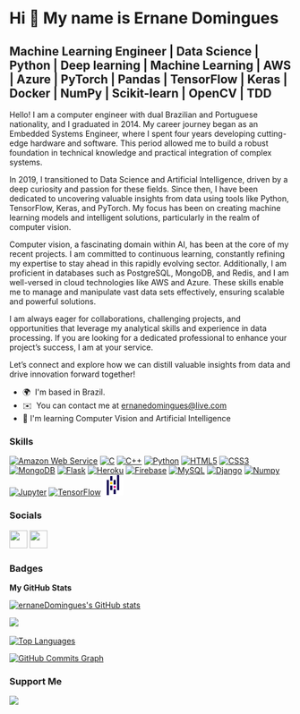 Hi 👋 My name is Ernane Domingues
=================================

Machine Learning Engineer | Data Science | Python | Deep learning | Machine Learning | AWS | Azure | PyTorch | Pandas | TensorFlow | Keras | Docker | NumPy | Scikit-learn | OpenCV | TDD
----------------------------------------

Hello! I am a computer engineer with dual Brazilian and Portuguese nationality, and I graduated in 2014. My career journey began as an Embedded Systems Engineer, where I spent four years developing cutting-edge hardware and software. This period allowed me to build a robust foundation in technical knowledge and practical integration of complex systems.

In 2019, I transitioned to Data Science and Artificial Intelligence, driven by a deep curiosity and passion for these fields. Since then, I have been dedicated to uncovering valuable insights from data using tools like Python, TensorFlow, Keras, and PyTorch. My focus has been on creating machine learning models and intelligent solutions, particularly in the realm of computer vision.

Computer vision, a fascinating domain within AI, has been at the core of my recent projects. I am committed to continuous learning, constantly refining my expertise to stay ahead in this rapidly evolving sector. Additionally, I am proficient in databases such as PostgreSQL, MongoDB, and Redis, and I am well-versed in cloud technologies like AWS and Azure. These skills enable me to manage and manipulate vast data sets effectively, ensuring scalable and powerful solutions.

I am always eager for collaborations, challenging projects, and opportunities that leverage my analytical skills and experience in data processing. If you are looking for a dedicated professional to enhance your project’s success, I am at your service.

Let’s connect and explore how we can distill valuable insights from data and drive innovation forward together!

* 🌍  I'm based in Brazil.
* ✉️  You can contact me at [ernanedomingues@live.com](mailto:ernanedomingues@live.com)
* 🧠  I'm learning Computer Vision and Artificial Intelligence

### Skills

<p align="left">
 <a href="https://aws.amazon.com/" target="_blank" rel="noreferrer"><img src="https://cdn.jsdelivr.net/gh/devicons/devicon/icons/amazonwebservices/amazonwebservices-original.svg" width="36" height="36" alt="Amazon Web Service" /></a>
<a href="https://docs.microsoft.com/en-us/cpp/?view=msvc-170" target="_blank" rel="noreferrer"><img src="https://raw.githubusercontent.com/danielcranney/readme-generator/main/public/icons/skills/c-colored.svg" width="36" height="36" alt="C" /></a>
<a href="https://docs.microsoft.com/en-us/cpp/?view=msvc-170" target="_blank" rel="noreferrer"><img src="https://raw.githubusercontent.com/danielcranney/readme-generator/main/public/icons/skills/cplusplus-colored.svg" width="36" height="36" alt="C++" /></a>
<a href="https://www.python.org/" target="_blank" rel="noreferrer"><img src="https://raw.githubusercontent.com/danielcranney/readme-generator/main/public/icons/skills/python-colored.svg" width="36" height="36" alt="Python" /></a>
<a href="https://developer.mozilla.org/en-US/docs/Glossary/HTML5" target="_blank" rel="noreferrer"><img src="https://raw.githubusercontent.com/danielcranney/readme-generator/main/public/icons/skills/html5-colored.svg" width="36" height="36" alt="HTML5" /></a>
<a href="https://www.w3.org/TR/CSS/#css" target="_blank" rel="noreferrer"><img src="https://raw.githubusercontent.com/danielcranney/readme-generator/main/public/icons/skills/css3-colored.svg" width="36" height="36" alt="CSS3" /></a>
<a href="https://www.mongodb.com/" target="_blank" rel="noreferrer"><img src="https://raw.githubusercontent.com/danielcranney/readme-generator/main/public/icons/skills/mongodb-colored.svg" width="36" height="36" alt="MongoDB" /></a>
<a href="https://flask.palletsprojects.com/en/2.0.x/" target="_blank" rel="noreferrer"><img src="https://raw.githubusercontent.com/danielcranney/readme-generator/main/public/icons/skills/flask-colored-dark.svg" width="36" height="36" alt="Flask" /></a>
<a href="https://www.heroku.com/" target="_blank" rel="noreferrer"><img src="https://raw.githubusercontent.com/danielcranney/readme-generator/main/public/icons/skills/heroku-colored.svg" width="36" height="36" alt="Heroku" /></a>
<a href="https://firebase.google.com/" target="_blank" rel="noreferrer"><img src="https://raw.githubusercontent.com/danielcranney/readme-generator/main/public/icons/skills/firebase-colored.svg" width="36" height="36" alt="Firebase" /></a>
<a href="https://www.mysql.com/" target="_blank" rel="noreferrer"><img src="https://raw.githubusercontent.com/danielcranney/readme-generator/main/public/icons/skills/mysql-colored.svg" width="36" height="36" alt="MySQL" /></a>
<a href="https://www.djangoproject.com/" target="_blank" rel="noreferrer"><img src="https://raw.githubusercontent.com/danielcranney/readme-generator/main/public/icons/skills/django-colored-dark.svg" width="36" height="36" alt="Django" /></a>
<a href="https://numpy.org/" target="_blank" rel="noreferrer"><img src="https://cdn.jsdelivr.net/gh/devicons/devicon/icons/numpy/numpy-original.svg" width="36" height="36" alt="Numpy" /></a>
<a href="https://jupyter.org/" target="_blank" rel="noreferrer"><img src="https://cdn.jsdelivr.net/gh/devicons/devicon/icons/jupyter/jupyter-original-wordmark.svg" width="36" height="36" alt="Jupyter" /></a>
<a href="https://www.tensorflow.org/" target="_blank" rel="noreferrer"><img src="https://cdn.jsdelivr.net/gh/devicons/devicon/icons/tensorflow/tensorflow-original.svg" width="36" height="36" alt="TensorFlow" /></a>
<a href="https://pandas.pydata.org/" target="_blank" rel="noreferrer"><img src="https://raw.githubusercontent.com/devicons/devicon/master/icons/pandas/pandas-original.svg" width="36" height="36" alt="Pandas" /></a>
</p>


### Socials

<p align="left"> <a href="https://www.github.com/ernaneDomingues" target="_blank" rel="noreferrer"><img src="https://raw.githubusercontent.com/danielcranney/readme-generator/main/public/icons/socials/github-dark.svg" width="32" height="32" /></a> <a href="https://www.linkedin.com/in/ernane-domingues" target="_blank" rel="noreferrer"><img src="https://raw.githubusercontent.com/danielcranney/readme-generator/main/public/icons/socials/linkedin.svg" width="32" height="32" /></a></p>

### Badges

<b>My GitHub Stats</b>

<a href="http://www.github.com/ernaneDomingues"><img src="https://github-readme-stats.vercel.app/api?username=ernaneDomingues&show_icons=true&hide=&count_private=true&title_color=22c55e&text_color=ffffff&icon_color=0891b2&bg_color=27272a&hide_border=true&show_icons=true" alt="ernaneDomingues's GitHub stats" /></a>

<a href="http://www.github.com/ernaneDomingues"><img src="https://github-readme-streak-stats.herokuapp.com/?user=ernaneDomingues&stroke=ffffff&background=27272a&ring=22c55e&fire=22c55e&currStreakNum=ffffff&currStreakLabel=22c55e&sideNums=ffffff&sideLabels=ffffff&dates=ffffff&hide_border=true" /></a>

<a href="https://github.com/ernaneDomingues" align="left"><img src="https://github-readme-stats.vercel.app/api/top-langs/?username=ernaneDomingues&langs_count=10&title_color=22c55e&text_color=ffffff&icon_color=0891b2&bg_color=27272a&hide_border=true&locale=en&custom_title=Top%20%Languages" alt="Top Languages" /></a>

<a href="http://www.github.com/ernaneDomingues"><img src="https://github-readme-activity-graph.cyclic.app/graph?username=ernaneDomingues&bg_color=27272a&color=ffffff&line=0891b2&point=ffffff&area_color=27272a&area=true&hide_border=true&custom_title=GitHub%20Commits%20Graph" alt="GitHub Commits Graph" /></a>


### Support Me

<a href="https://www.buymeacoffee.com/ernaneDomingues"><img src="https://cdn.buymeacoffee.com/buttons/v2/default-yellow.png" width="200" /></a>




 


